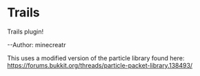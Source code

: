 Trails
======

Trails plugin!

--Author: minecreatr

This uses a modified version of the particle library found here: https://forums.bukkit.org/threads/particle-packet-library.138493/

